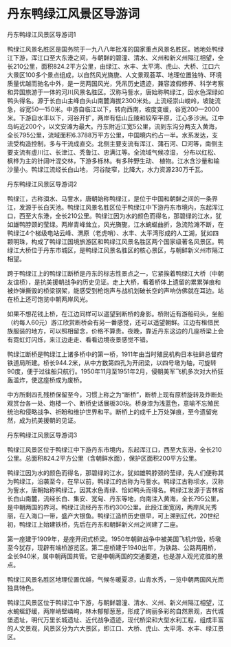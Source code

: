 # 丹东鸭绿江风景区导游词  
丹东鸭绿江风景区导游词1  

鸭绿江风景名胜区是国务院于一九八八年批准的国家重点风景名胜区。她地处鸭绿江下游，浑江口至大东港之间，与朝鲜的碧潼、清水、义州和新义州隔江相望，全长210公里，面积824.2平方公里，由绿江、水丰、太平湾、虎山、大桥、江口六大景区100多个景点组成，以自然风光旖旎、人文景观荟萃、地理位置独特、环境质量优越而驰名中外，是一览两国风光，凭吊历史遗迹，兼容渡假修养、科学考察和异国旅游于一体的河川风景名胜区。汉称马訾水，唐始称鸭绿江，因水色深绿如鸭头得名。源于长白山主峰白头山南麓海拔2300米处。上流经崇山峻岭，坡陡流急，谷宽50—150米。中游自临江以下，转向西南，坡度变缓，谷宽200—2000米。下游自水丰以下，河谷开扩，两岸有低山丘陵和较窄平原，江心多沙洲。江中岛屿近200个，以文安滩为最大。丹东附近江宽5公里，流到东沟分两支入黄海，全长795公里，流域面积6.3788万平方公里，中国境内约占一半。水系发达，支流受构造控制，多与干流成直交。北侧主要支流有浑江、蒲石河、□河等，南侧主要支流有虚川江、长津江、秃鲁江、忠满江等。全流域气候凉湿， 分布以红松、 枫桦为主的针阔叶混交林，下游多栎林。有多种野生动、 植物。江水含沙量和输沙量小。鸭绿江流经长白山地， 河谷陡窄，比降大，水力资源230万千瓦。  

丹东鸭绿江风景区导游词2  

鸭绿江，古称浿水、马訾水，唐朝始称鸭绿江，是位于中国和朝鲜之间的一条界江，发源于长白天池。鸭绿江风景名胜区位于鸭绿江中下游丹东市境内，东起浑江口，西至大东港，全长210公里。鸭绿江因为水的颜色而得名，那碧绿的江水，犹如雄鸭脖颈的莹绿。两岸青峰耸立，风光旖旎，江水蜿蜒曲折，急流险滩不断，在鸭绿江4个梯级电站云峰、渭原（老虎哨）、水丰、太平湾形成的人工湖，犹如四颗明珠，构成了鸭绿江国境旅游区和鸭绿江风景名胜区两个国家级著名风景区。鸭绿江大桥位于丹东市城区，是鸭绿江风景名胜区的核心景区，与朝鲜新义州市隔江相望。  

跨于鸭绿江上的鸭绿江断桥是丹东的标志性景点之一，它紧挨着鸭绿江大桥（中朝友谊桥），是抗美援朝战争的历史见证。走上大桥，看着桥体上遗留的累累弹痕和被炸弹撕毁的桥梁钢架，能感受到枪炮声与战机划破长空的声响仿佛就在耳边。站在桥上还可饱览中朝两岸风光。  

如果不想花钱上桥，在江边同样可以遥望到断桥的身影。桥附近有游船码头，坐船（约每人60元）游江欣赏断桥会有另一番感觉，还可以遥望朝鲜。江边有租借民族服装的地方，可以照相留念，价格不算贵。夜晚，靠近丹东这边的几座桥梁上会有霓虹灯闪烁，来江边走走、看看边境夜景感觉不错。  

鸭绿江断桥是鸭绿江上诸多桥中的第一桥，1911年由当时殖民机构日本驻鲜总督府铁道局所建。桥长944.2米，从中方数第四孔为开闭梁，以四号墩为轴，可旋转90度，便于过往船只航行。1950年11月至1951年2月，侵朝美军飞机多次对大桥狂轰滥炸，使这座桥成为废桥。  

中方所剩四孔残桥保留至今，习惯上称之为“断桥”，断桥上现有原桥旋转及炸断处观赏台各一处、炮楼一个、断桥史话展板30块。桥身漆为浅蓝色，意喻不忘殖民统治和侵略战争、祈盼和维护世界和平。断桥上的成千上万处弹痕，至今遗留宛然，成为抗美援朝的见证。  

丹东鸭绿江风景区导游词3  

鸭绿江风景区位于鸭绿江中下游丹东市境内，东起浑江口，西至大东港，全长210公里。总面积824.2平方公里（含朝鲜水面），保护区面积200平方公里。  

鸭绿江因为水的颜色而得名，那碧绿的江水，犹如雄鸭脖颈的莹绿，先人们便称其为鸭绿江，沿袭至今，在早以前，鸭绿江的古称为马訾水。鸭绿江古称坝水，汉称为訾水，唐朝始称鸭绿江，因其水色青绿、恰如鸭头而得名。鸭绿江发源于吉林省长白山南麓，流经长白、集安、宽甸、丹东等地，向南注入黄海，全长795公里，是中朝两国的界河。鸭绿江流经丹东市约300公里。此段江面宽阔，两岸风光秀丽，在入海口一带，盛产大银鱼。鸭绿江造桥历史很早，可上溯到辽代，20世纪初，鸭绿江上始建铁桥，先后在丹东和朝鲜新义州之间建了二座。  

第一座建于1909年，是座开闭式桥梁。1950年朝鲜战争中被美国飞机炸毁，桥墩至今犹存，现辟有端桥游览区。第二座桥建于1940出年，为铁路、公路两用桥，全长940米，属中朝两国共管。它是中朝两国的交通要道，也是游人观光览胜的景点。  

鸭绿江风景名胜区地理位置优越，气候冬暖夏凉，山青水秀，一览中朝两国风光而独具特色。  

鸭绿江风景区位于鸭绿江中下游，与朝鲜碧潼、清水、义州、新义州隔江相望，江水蜿蜒舒缓，两岸峭壁嶙峋，林木郁郁葱葱，形成了绚丽多彩的自然景观，古代城堡遗址，明代万里长城遗址、近代战争遗迹，现代桥梁和大型水利工程，组成丰富的人文景观，风景区分为六大景区，即江口、大桥、虎山、太平湾、水丰、绿江景区。  
